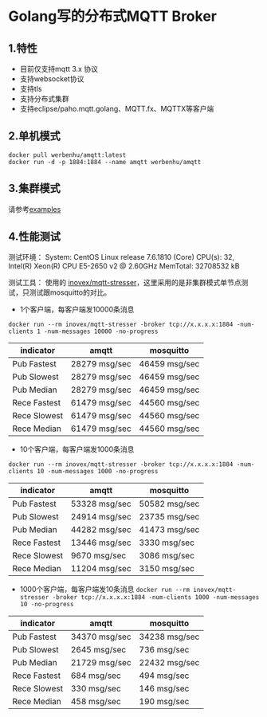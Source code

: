 # Golang写的分布式MQTT Broker

## 1.特性
 - 目前仅支持mqtt 3.x 协议
 - 支持websocket协议
 - 支持tls
 - 支持分布式集群
 - 支持eclipse/paho.mqtt.golang、MQTT.fx、MQTTX等客户端


## 2.单机模式

```
docker pull werbenhu/amqtt:latest
docker run -d -p 1884:1884 --name amqtt werbenhu/amqtt 
```

## 3.集群模式
请参考[examples][1]


## 4.性能测试

测试环境：
System: CentOS Linux release 7.6.1810 (Core)
CPU(s): 32, Intel(R) Xeon(R) CPU E5-2650 v2 @ 2.60GHz
MemTotal: 32708532 kB

测试工具：
使用的 [inovex/mqtt-stresser][2]，这里采用的是非集群模式单节点测试，只测试跟mosquitto的对比。

 - 1个客户端，每客户端发10000条消息

`docker run --rm inovex/mqtt-stresser -broker tcp://x.x.x.x:1884 -num-clients 1 -num-messages 10000 -no-progress`

| indicator	| amqtt	| mosquitto |
| ------------- | ------------- | ------------- |
| Pub Fastest	|28279 msg/sec |	46459 msg/sec |
| Pub Slowest |	28279 msg/sec |	46459 msg/sec |
| Pub Median |	28279 msg/sec |	46459 msg/sec |
| Rece Fastest |	61479 msg/sec |	44560 msg/sec |
| Rece Slowest |	61479 msg/sec |	44560 msg/sec |
| Rece Median |	61479 msg/sec |	44560 msg/sec |



 - 10个客户端，每客户端发1000条消息

`docker run --rm inovex/mqtt-stresser -broker tcp://x.x.x.x:1884 -num-clients 10 -num-messages 1000 -no-progress`

| indicator 	| amqtt	| mosquitto |
| ------------- | ------------- | ------------- |
| Pub Fastest	| 53328 msg/sec |	50582 msg/sec |
| Pub Slowest |	24914 msg/sec |	23735 msg/sec |
| Pub Median	| 44282 msg/sec |	41473 msg/sec |
| Rece Fastest |	13446 msg/sec |	3330 msg/sec |
| Rece Slowest |	9670 msg/sec |	3086 msg/sec |
| Rece Median |	11204 msg/sec |	3150 msg/sec |

 

 - 1000个客户端，每客户端发10条消息
`docker run --rm inovex/mqtt-stresser -broker tcp://x.x.x.x:1884 -num-clients 1000 -num-messages 10 -no-progress`

|indicator	| amqtt	| mosquitto |
| ------------- | ------------- | ------------- |
| Pub Fastest	| 34370 msg/sec |	34238 msg/sec |
| Pub Slowest	| 2645 msg/sec |	736 msg/sec |
| Pub Median	| 21729 msg/sec |	22432 msg/sec |
| Rece Fastest	 | 684 msg/sec |	494 msg/sec |
| Rece Slowest	| 330 msg/sec |	146 msg/sec |
| Rece Median |	458 msg/sec	| 190 msg/sec |

  [1]: https://github.com/werbenhu/amqtt/tree/master/example
  [2]: https://github.com/inovex/mqtt-stresser